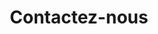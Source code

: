 ---
type: contact
slug: contact
title: Contactez-nous
opening: Nos bureaux sont ouverts du lundi au vendredi de 8h à 17h.
---